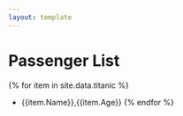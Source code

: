 ```yaml
---
layout: template
---
```


# Passenger List

{% for item in site.data.titanic %}
-  {{item.Name}},{{item.Age}}
{% endfor %}